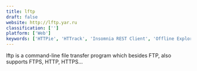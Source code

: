 ```yaml
---
title: lftp
draft: false 
website: http://lftp.yar.ru
classification: ['']
platform: ['Web']
keywords: ['HTTPie', 'HTTrack', 'Insomnia REST Client', 'Offline Explorer', 'RESTClient', 'Truck', 'WebCopy', 'WebZip', 'Wget', 'aria2 for Android', 'cliget', 'webui-aria2', 'zget']
---
```

lftp is a command-line file transfer program which besides FTP, also supports FTPS, HTTP, HTTPS...
